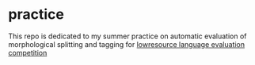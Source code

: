 # practice

This repo is dedicated to my summer practice on automatic evaluation of morphological splitting and tagging for [lowresource language evaluation competition](https://lowresource-lang-eval.github.io/index.html)